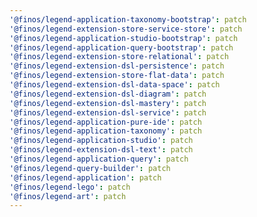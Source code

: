 ```yaml
---
'@finos/legend-application-taxonomy-bootstrap': patch
'@finos/legend-extension-store-service-store': patch
'@finos/legend-application-studio-bootstrap': patch
'@finos/legend-application-query-bootstrap': patch
'@finos/legend-extension-store-relational': patch
'@finos/legend-extension-dsl-persistence': patch
'@finos/legend-extension-store-flat-data': patch
'@finos/legend-extension-dsl-data-space': patch
'@finos/legend-extension-dsl-diagram': patch
'@finos/legend-extension-dsl-mastery': patch
'@finos/legend-extension-dsl-service': patch
'@finos/legend-application-pure-ide': patch
'@finos/legend-application-taxonomy': patch
'@finos/legend-application-studio': patch
'@finos/legend-extension-dsl-text': patch
'@finos/legend-application-query': patch
'@finos/legend-query-builder': patch
'@finos/legend-application': patch
'@finos/legend-lego': patch
'@finos/legend-art': patch
---
```

